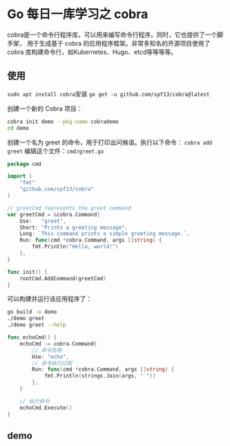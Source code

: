 # Go 每日一库学习之 cobra
cobra是一个命令行程序库，可以用来编写命令行程序。同时，它也提供了一个脚手架， 用于生成基于 cobra 的应用程序框架。非常多知名的开源项目使用了 cobra 库构建命令行，如Kubernetes、Hugo、etcd等等等等。

## 使用
`sudo apt install cobra`安装
`go get -u github.com/spf13/cobra@latest`

创建一个新的 Cobra 项目：
```bash
cobra init demo --pkg-name cobrademo
cd demo
```
创建一个名为 greet 的命令，用于打印出问候语。执行以下命令：
`cobra add greet`
编辑这个文件：`cmd/greet.go` 

```go
package cmd

import (
    "fmt"
    "github.com/spf13/cobra"
)

// greetCmd represents the greet command
var greetCmd = &cobra.Command{
    Use:   "greet",
    Short: "Prints a greeting message",
    Long: `This command prints a simple greeting message.`,
    Run: func(cmd *cobra.Command, args []string) {
        fmt.Println("Hello, world!")
    },
}

func init() {
    rootCmd.AddCommand(greetCmd)
}

```
可以构建并运行该应用程序了：
```bash
go build -o demo
./demo greet
./demo greet --help

```

```go
func echoCmd() {
	echoCmd := cobra.Command{
		// 命令名称
		Use: "echo",
		// 命令执行过程
		Run: func(cmd *cobra.Command, args []string) {
			fmt.Println(strings.Join(args, " "))
		},
	}

	// 执行命令
	echoCmd.Execute()
}
```

## demo